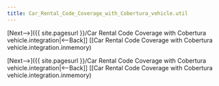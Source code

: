 ```yaml
---
title: Car_Rental_Code_Coverage_with_Cobertura_vehicle.util
---
```

[Next-->]({{ site.pagesurl }}/Car Rental Code Coverage with Cobertura vehicle.integration|<--Back]]  [[Car Rental Code Coverage with Cobertura vehicle.integration.inmemory)



[Next-->]({{ site.pagesurl }}/Car Rental Code Coverage with Cobertura vehicle.integration|<--Back]]  [[Car Rental Code Coverage with Cobertura vehicle.integration.inmemory)